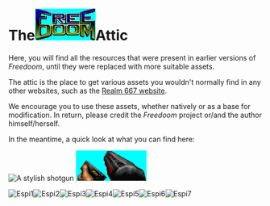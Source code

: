 # The![FREEDOOM](https://github.com/Voros2/attic/blob/update/ajapted/graphics/m_doom.gif?raw=1)Attic

Here, you will find all the resources that were 
present in earlier versions of _Freedoom_, until they 
were replaced with more suitable assets.

The attic is the place to get various assets you 
wouldn't normally find in any other websites, such 
as the [Realm 667 website](http://www.realm667.com).

We encourage you to use these assets, whether natively
or as a base for modification. In return, please credit 
the _Freedoom_ project or/and the author himself/herself.

In the meantime, a quick look at what you can find here:

![A stylish shotgun](https://github.com/freedoom/attic/blob/master/scubasteve/sht2/sht2a0.gif?raw=1) ![Interesting shotgun here](https://github.com/freedoom/attic/blob/master/fredrik/ssg/sht2e0.gif?raw=1)


![Espi1](https://github.com/Voros2/attic/blob/update/espi/startan_textures_2/sw18_7.gif?raw=1)![Espi2](https://github.com/Voros2/attic/blob/update/espi/startan_textures_2/sw18_5.gif?raw=1)![Espi3](https://github.com/Voros2/attic/blob/update/espi/startan_textures_2/sw17_3.gif?raw=1)![Espi4](https://github.com/Voros2/attic/blob/update/espi/startan_textures_2/sw16_2.gif?raw=1)![Espi5](https://github.com/Voros2/attic/blob/update/espi/startan_textures_2/sw15_3.gif?raw=1)![Espi6](https://github.com/Voros2/attic/blob/update/espi/startan_textures_2/sw15_1.gif?raw=1)![Espi7](https://github.com/Voros2/attic/blob/update/espi/startan_textures_2/sw19_1.gif?raw=1)
